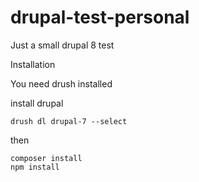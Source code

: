 # drupal-test-personal
Just a small drupal 8 test

Installation

You need drush installed

install drupal
```shell
drush dl drupal-7 --select
```

then

```shell
composer install
npm install
```

